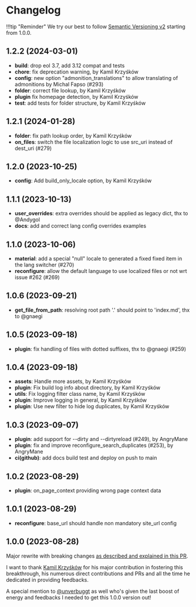 # Changelog

!!!tip "Reminder"
    We try our best to follow [Semantic Versioning v2](https://semver.org/) starting from 1.0.0.

## 1.2.2 (2024-03-01)

- **build**: drop eol 3.7, add 3.12 compat and tests
- **chore**: fix deprecation warning, by Kamil Krzyśków
- **config**: new option "admonition_translations" to allow translating of admonitions by Michal Fapso (#293)
- **folder**: correct file lookup, by Kamil Krzyśków
- **plugin** fix homepage detection, by Kamil Krzyśków
- **test**: add tests for folder structure, by Kamil Krzyśków

## 1.2.1 (2024-01-28)

- **folder**: fix path lookup order, by Kamil Krzyśków
- **on_files**: switch the file localization logic to use src_uri instead of dest_uri (#279)

## 1.2.0 (2023-10-25)

- **config**: Add build_only_locale option, by Kamil Krzyśków

## 1.1.1 (2023-10-13)

- **user_overrides**: extra overrides should be applied as legacy dict, thx to @Andygol
- **docs**: add and correct lang config overrides examples

## 1.1.0 (2023-10-06)

- **material**: add a special "null" locale to generated a fixed fixed item in the lang switcher (#270)
- **reconfigure**: allow the default language to use localized files or not wrt issue #262 (#269)

## 1.0.6 (2023-09-21)

- **get_file_from_path**: resolving root path '.' should point to 'index.md', thx to @gnaegi

## 1.0.5 (2023-09-18)

- **plugin**: fix handling of files with dotted suffixes, thx to @gnaegi (#259)

## 1.0.4 (2023-09-18)

- **assets**: Handle more assets, by Kamil Krzyśków
- **plugin**: Fix build log info about directory, by Kamil Krzyśków
- **utils**: Fix logging filter class name, by Kamil Krzyśków
- **plugin**: Improve logging in general, by Kamil Krzyśków
- **plugin**: Use new filter to hide log duplicates, by Kamil Krzyśków

## 1.0.3 (2023-09-07)

- **plugin**: add support for --dirty and --dirtyreload (#249), by AngryMane
- **plugin**:  fix and improve reconfigure_search_duplicates (#253), by AngryMane
- **ci(github)**: add docs build test and deploy on push to main

## 1.0.2 (2023-08-29)

- **plugin**: on_page_context providing wrong page context data

## 1.0.1 (2023-08-29)

- **reconfigure**: base_url should handle non mandatory site_url config

## 1.0.0 (2023-08-28)

Major rewrite with breaking changes [as described and explained in this PR](https://github.com/ultrabug/mkdocs-static-i18n/pull/216).

I want to thank [Kamil Krzyśków](https://github.com/kamilkrzyskow) for his major contribution in fostering this breakthrough, his numerous direct contributions and PRs and all the time he dedicated in providing feedbacks.

A special mention to [@unverbuggt](https://github.com/unverbuggt) as well who's given the last boost of energy and feedbacks I needed to get this 1.0.0 version out!